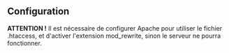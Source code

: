 ## Configuration

**ATTENTION !** Il est nécessaire de configurer Apache pour utiliser le fichier .htaccess, et d'activer l'extension mod_rewrite, sinon le serveur ne pourra fonctionner.
